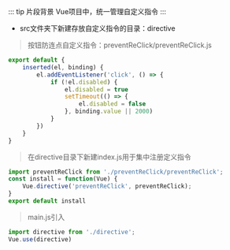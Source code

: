 ::: tip 片段背景
Vue项目中，统一管理自定义指令
:::
- src文件夹下新建存放自定义指令的目录：directive
> 按钮防连点自定义指令：preventReClick/preventReClick.js
```javascript
export default {
    inserted(el, binding) {
        el.addEventListener('click', () => {
            if (!el.disabled) {
                el.disabled = true
                setTimeout(() => {
                    el.disabled = false
                }, binding.value || 2000)
            }
        })
    }
}
```
> 在directive目录下新建index.js用于集中注册定义指令
```javascript
import preventReClick from './preventReClick/preventReClick';
const install = function(Vue) {
    Vue.directive('preventReClick', preventReClick);
}
export default install
```
> main.js引入
```javascript
import directive from './directive';
Vue.use(directive)
```
